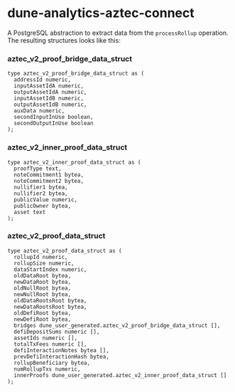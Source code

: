 # dune-analytics-aztec-connect

A PostgreSQL abstraction to extract data from the `processRollup` operation.
The resulting structures looks like this:

### aztec_v2_proof_bridge_data_struct
```
type aztec_v2_proof_bridge_data_struct as (
  addressId numeric,
  inputAssetIdA numeric,
  outputAssetIdA numeric,
  inputAssetIdB numeric,
  outputAssetIdB numeric,
  auxData numeric,
  secondInputInUse boolean,
  secondOutputInUse boolean
);
```

### aztec_v2_inner_proof_data_struct
```
type aztec_v2_inner_proof_data_struct as (
  proofType text,
  noteCommitment1 bytea,
  noteCommitment2 bytea,
  nullifier1 bytea,
  nullifier2 bytea,
  publicValue numeric,
  publicOwner bytea,
  asset text
);
```

### aztec_v2_proof_data_struct
```
type aztec_v2_proof_data_struct as (
  rollupId numeric,
  rollupSize numeric,
  dataStartIndex numeric,
  oldDataRoot bytea,
  newDataRoot bytea,
  oldNullRoot bytea,
  newNullRoot bytea,
  oldDataRootsRoot bytea,
  newDataRootsRoot bytea,
  oldDefiRoot bytea,
  newDefiRoot bytea,
  bridges dune_user_generated.aztec_v2_proof_bridge_data_struct [],
  defiDepositSums numeric [],
  assetIds numeric [],
  totalTxFees numeric [],
  defiInteractionNotes bytea [],
  prevDefiInteractionHash bytea,
  rollupBeneficiary bytea,
  numRollupTxs numeric,
  innerProofs dune_user_generated.aztec_v2_inner_proof_data_struct []
);
```

